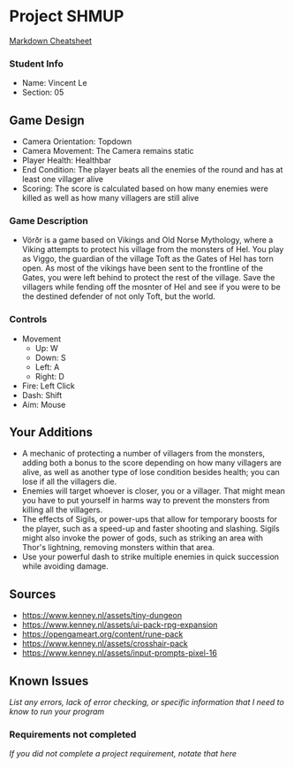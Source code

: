 # Project SHMUP

[Markdown Cheatsheet](https://github.com/adam-p/markdown-here/wiki/Markdown-Here-Cheatsheet)

### Student Info

-   Name: Vincent Le
-   Section: 05

## Game Design

-   Camera Orientation: Topdown
-   Camera Movement: The Camera remains static
-   Player Health: Healthbar
-   End Condition: The player beats all the enemies of the round and has at least one villager alive
-   Scoring: The score is calculated based on how many enemies were killed as well as how many villagers are still alive

### Game Description

-   Vörðr is a game based on Vikings and Old Norse Mythology, where a Viking attempts to protect his village from the monsters of Hel. You play as Viggo, the guardian of the village Toft as the Gates of Hel has torn open. As most of the vikings have been sent to the frontline of the Gates, you were left behind to protect the rest of the village. Save the villagers while fending off the mosnter of Hel and see if you were to be the destined defender of not only Toft, but the world.

### Controls

-   Movement
    -   Up: W
    -   Down: S
    -   Left: A
    -   Right: D
-   Fire: Left Click
-   Dash: Shift
-   Aim: Mouse

## Your Additions

-   A mechanic of protecting a number of villagers from the monsters, adding both a bonus to the score depending on how many villagers are alive, as well as another type of lose condition besides health; you can lose if all the villagers die.
-   Enemies will target whoever is closer, you or a villager. That might mean you have to put yourself in harms way to prevent the monsters from killing all the villagers.
-   The effects of Sigils, or power-ups that allow for temporary boosts for the player, such as a speed-up and faster shooting and slashing. Sigils might also invoke the power of gods, such as striking an area with Thor's lightning, removing monsters within that area.
-   Use your powerful dash to strike multiple enemies in quick succession while avoiding damage.

## Sources

-   https://www.kenney.nl/assets/tiny-dungeon
-   https://www.kenney.nl/assets/ui-pack-rpg-expansion
-   https://opengameart.org/content/rune-pack
-   https://www.kenney.nl/assets/crosshair-pack
-   https://www.kenney.nl/assets/input-prompts-pixel-16

## Known Issues

_List any errors, lack of error checking, or specific information that I need to know to run your program_

### Requirements not completed

_If you did not complete a project requirement, notate that here_

